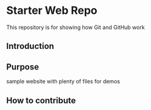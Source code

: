 # Starter Web Repo

This repository is for showing how Git and GitHub work

## Introduction

## Purpose
sample website with plenty of files for demos

## How to contribute
